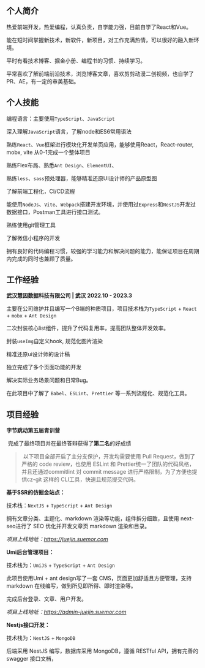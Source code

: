 ## 个人简介

热爱前端开发，热爱编程，认真负责，自学能力强，目前自学了React和Vue。

能在短时间掌握新技术，新软件，新项目，对工作充满热情，可以很好的融入新环境。

平时有看技术博客、掘金小册、编程书的习惯、持续学习。

平常喜欢了解前端前沿技术，浏览博客文章，喜欢剪剪动漫二创视频，也自学了PR、AE，有一定的审美基础。

## 个人技能

编程语言：主要使用`TypeScript`、`JavaScript`

深入理解`JavaScript`语言，了解node和ES6常用语法

熟练`React`、`Vue`框架进行模块化开发单页应用，能够使用React，React-router, mobx, vite 从0-1完成一个整体项目

熟练Flex布局、熟悉`Ant Design`、`ElementUI`、

熟练`less`、`sass`预处理器，能够精准还原UI设计师的产品原型图

了解前端工程化，CI/CD流程

能使用`NodeJs`、`Vite`、`Webpack`搭建开发环境，并使用过`Express`和`NestJS`开发过数据接口，Postman工具进行接口测试。

熟练使用git管理工具

了解微信小程序的开发

拥有良好的代码编程习惯，较强的学习能力和解决问题的能力，能保证项目在周期内完成的同时也兼顾了质量。



## 工作经验

**武汉慧因数据科技有限公司 | 武汉        2022.10 - 2023.3** 

主要在公司维护并且编写一个B端的种质项目，项目技术栈为`TypeScript` + `React` + `mobx` + `Ant Design`

二次封装核心list组件，提升了代码复用率，提高团队整体开发效率。

封装`useImg`自定义hook, 规范化图片渲染

精准还原ui设计师的设计稿

独立完成了多个页面功能的开发

解决实际业务场景问题和日常Bug。

在此项目中了解了 `Babel`、`ESLint`、`Prettier` 等一系列流程化、规范化工具。



## 项目经验

**字节跳动第五届青训营**

​    完成了最终项目并在最终答辩获得了**第二名**的好成绩

> ​    以下项目全部开启了主分支保护，开发均需要使用 Pull Request，做到了严格的 code review，也使用 ESLint 和 Prettier统一了团队的代码风格，并且还通过commitlint 对 commit message 进行严格限制，为了方便也提供cz-git 这样的 CLI工具，快速且规范提交代码。



   **基于SSR的仿掘金站点：**

技术栈：`NextJS` + `TypeScript` + `Ant Design`

拥有文章分类、主题化、markdown 渲染等功能，组件拆分细致，且使用 next-seo进行了 SEO 优化并开发文章页 markdown 渲染和目录。

*项目上线地址：https://juejin.suemor.com*



  **Umi后台管理项目：**

技术栈为：`UmiJS` + `TypeScript` + `Ant Design`

此项目使用Umi + ant design写了一套 CMS，页面更加舒适且方便管理，支持 markdown 在线编写，做到所见即所得、即时渲染等。

完成后台登录、文章、用户开发。

*项目上线地址：https://admin-juejin.suemor.com*



  **Nestjs接口开发：**

技术栈为：`NestJS` + `MongoDB`

后端采用 NestJS 编写，数据库采用 MongoDB，遵循 RESTful API，拥有完善的 swagger 接口文档，